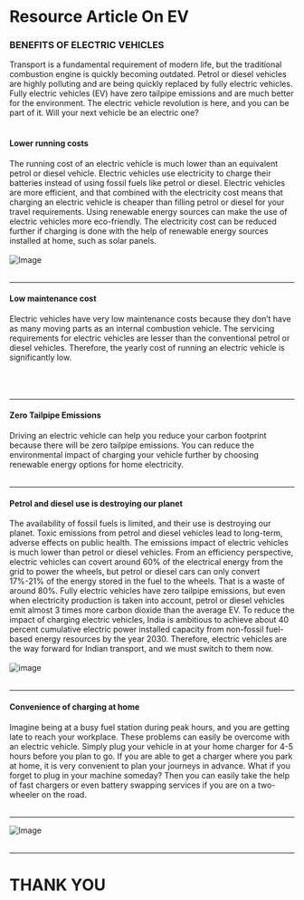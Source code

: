 # Resource Article On EV  

### **BENEFITS OF ELECTRIC VEHICLES**
Transport is a fundamental requirement of modern life, but the traditional combustion engine is quickly becoming outdated. Petrol or diesel vehicles are highly polluting and are being quickly replaced by fully electric vehicles. Fully electric vehicles (EV) have zero tailpipe emissions and are much better for the environment. The electric vehicle revolution is here, and you can be part of it. Will your next vehicle be an electric one?<br><br>
#### **Lower running costs**

The running cost of an electric vehicle is much lower than an equivalent petrol or diesel vehicle. Electric vehicles use electricity to charge their batteries instead of using fossil fuels like petrol or diesel. Electric vehicles are more efficient, and that combined with the electricity cost means that charging an electric vehicle is cheaper than filling petrol or diesel for your travel requirements. Using renewable energy sources can make the use of electric vehicles more eco-friendly. The electricity cost can be reduced further if charging is done with the help of renewable energy sources installed at home, such as solar panels.<br><br>
![Image](https://www.google.com/imgres?imgurl=https%3A%2F%2Fw.ndtvimg.com%2Fsites%2F3%2F2019%2F04%2F03224621%2FEV7-1.png&tbnid=ui8rNgu3Jve9WM&vet=12ahUKEwi3-oPqkcuDAxXjSmwGHb7ADoYQMygEegQIARBY..i&imgrefurl=https%3A%2F%2Fswachhindia.ndtv.com%2Fbuying-guide-things-you-must-know-about-electric-vehicles-32619%2F&docid=K7_UxM3Fwr7xAM&w=1052&h=526&q=Lower%20running%20cost%20ev&ved=2ahUKEwi3-oPqkcuDAxXjSmwGHb7ADoYQMygEegQIARBY)<br><br>
***

#### **Low maintenance cost**

Electric vehicles have very low maintenance costs because they don’t have as many moving parts as an internal combustion vehicle. The servicing requirements for electric vehicles are lesser than the conventional petrol or diesel vehicles. Therefore, the yearly cost of running an electric vehicle is significantly low.<br><br>
<br><br>
***
#### **Zero Tailpipe Emissions**

Driving an electric vehicle can help you reduce your carbon footprint because there will be zero tailpipe emissions. You can reduce the environmental impact of charging your vehicle further by choosing renewable energy options for home electricity.<br><br>
***

#### **Petrol and diesel use is destroying our planet**

The availability of fossil fuels is limited, and their use is destroying our planet. Toxic emissions from petrol and diesel vehicles lead to long-term, adverse effects on public health. The emissions impact of electric vehicles is much lower than petrol or diesel vehicles. From an efficiency perspective, electric vehicles can covert around 60% of the electrical energy from the grid to power the wheels, but petrol or diesel cars can only convert 17%-21% of the energy stored in the fuel to the wheels. That is a waste of around 80%. Fully electric vehicles have zero tailpipe emissions, but even when electricity production is taken into account, petrol or diesel vehicles emit almost 3 times more carbon dioxide than the average EV. To reduce the impact of charging electric vehicles, India is ambitious to achieve about 40 percent cumulative electric power installed capacity from non-fossil fuel-based energy resources by the year 2030. Therefore, electric vehicles are the way forward for Indian transport, and we must switch to them now.<br><br>
![image](https://www.pluginindia.com/uploads/2/1/8/5/21854234/electric-car-vs-petol-car-india_orig.jpg)<br><br>
***
#### **Convenience of charging at home**

Imagine being at a busy fuel station during peak hours, and you are getting late to reach your workplace. These problems can easily be overcome with an electric vehicle. Simply plug your vehicle in at your home charger for 4-5 hours before you plan to go. If you are able to get a charger where you park at home, it is very convenient to plan your journeys in advance. What if you forget to plug in your machine someday? Then you can easily take the help of fast chargers or even battery swapping services if you are on a two-wheeler on the road.<br><br>
***
![Image](https://m.economictimes.com/thumb/msid-88088745,width-640,height-480,resizemode-7/.jpg)<br><br>
***
# THANK YOU
